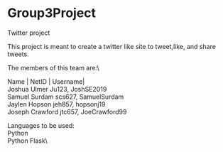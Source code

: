 # Group3Project
Twitter project

This project is meant to create a twitter like site to tweet,like, and share tweets.

The members of this team are:\

Name    |    NetID  |   Username|\
Joshua Ulmer Ju123, JoshSE2019\
Samuel Surdam scs627, SamuelSurdam\
Jaylen Hopson jeh857, hopsonj19\
Joseph Crawford jtc657, JoeCrawford99 

Languages to be used:\
Python\
Python Flask\
